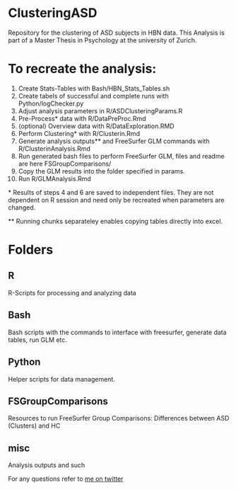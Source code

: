 # ClusteringASD
Repository for the clustering of ASD subjects in HBN data. This Analysis is part of a Master Thesis in Psychology at the university of Zurich. 


# To recreate the analysis:
1. Create Stats-Tables with Bash/HBN_Stats_Tables.sh
2. Create tabels of successful and complete runs with Python/logChecker.py
3. Adjust analysis parameters in R/ASDClusteringParams.R
4. Pre-Process\* data with R/DataPreProc.Rmd
5. (optional) Overview data with R/DataExploration.RMD
6. Perform Clustering\* with R/Clusterin.Rmd
7. Generate analysis outputs\*\* and FreeSurfer GLM commands with R/ClusterinAnalysis.Rmd
8. Run generated bash files to perform FreeSurfer GLM, files and readme are here FSGroupComparisons/
9. Copy the GLM results into the folder specified in params.
10. Run R/GLMAnalysis.Rmd 

\* Results of steps 4 and 6 are saved to independent files. They are not dependent on R session and need only be recreated when parameters are changed.

\*\* Running chunks separateley enables copying tables directly into excel. 

# Folders
## R
R-Scripts for processing and analyzing data
## Bash
Bash scripts with the commands to interface with freesurfer, generate data tables, run GLM etc.
## Python 
Helper scripts for data management.
## FSGroupComparisons 
Resources to run FreeSurfer Group Comparisons: Differences between ASD (Clusters) and HC  
## misc
Analysis outputs and such

For any questions refer to [me on twitter](https://twitter.com/WetWoolPorridge)